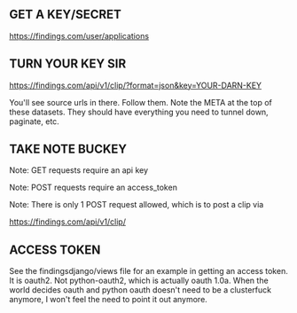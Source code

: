 ## GET A KEY/SECRET

https://findings.com/user/applications

## TURN YOUR KEY SIR

https://findings.com/api/v1/clip/?format=json&key=YOUR-DARN-KEY

You'll see source urls in there. Follow them. Note the META at the top of these datasets. They should have everything you need to tunnel down, paginate, etc.

## TAKE NOTE BUCKEY

Note: GET requests require an api key

Note: POST requests require an access_token

Note: There is only 1 POST request allowed, which is to post a clip via

https://findings.com/api/v1/clip/

## ACCESS TOKEN

See the findingsdjango/views file for an example in getting an access token. It is oauth2. Not python-oauth2, which is actually oauth 1.0a. When the world decides oauth and python oauth doesn't need to be a clusterfuck anymore, I won't feel the need to point it out anymore.